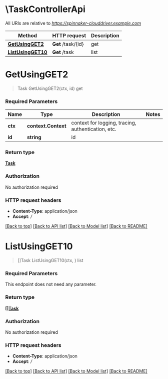 # \TaskControllerApi

All URIs are relative to *https://spinnaker-clouddriver.example.com*

Method | HTTP request | Description
------------- | ------------- | -------------
[**GetUsingGET2**](TaskControllerApi.md#GetUsingGET2) | **Get** /task/{id} | get
[**ListUsingGET10**](TaskControllerApi.md#ListUsingGET10) | **Get** /task | list


# **GetUsingGET2**
> Task GetUsingGET2(ctx, id)
get

### Required Parameters

Name | Type | Description  | Notes
------------- | ------------- | ------------- | -------------
 **ctx** | **context.Context** | context for logging, tracing, authentication, etc.
  **id** | **string**| id | 

### Return type

[**Task**](Task.md)

### Authorization

No authorization required

### HTTP request headers

 - **Content-Type**: application/json
 - **Accept**: */*

[[Back to top]](#) [[Back to API list]](../README.md#documentation-for-api-endpoints) [[Back to Model list]](../README.md#documentation-for-models) [[Back to README]](../README.md)

# **ListUsingGET10**
> []Task ListUsingGET10(ctx, )
list

### Required Parameters
This endpoint does not need any parameter.

### Return type

[**[]Task**](Task.md)

### Authorization

No authorization required

### HTTP request headers

 - **Content-Type**: application/json
 - **Accept**: */*

[[Back to top]](#) [[Back to API list]](../README.md#documentation-for-api-endpoints) [[Back to Model list]](../README.md#documentation-for-models) [[Back to README]](../README.md)

